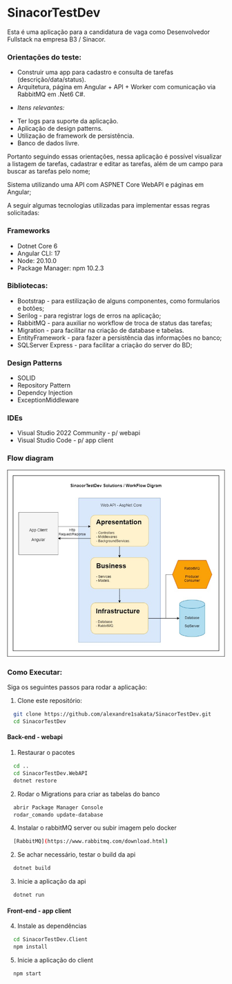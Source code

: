 # SinacorTestDev
Esta é uma aplicação para a candidatura de vaga como Desenvolvedor Fullstack na empresa B3 / Sinacor.

### Orientações do teste:
- Construir uma app para cadastro e consulta de tarefas (descrição/data/status).
- Arquitetura, página em Angular + API +  Worker com comunicação via RabbitMQ em .Net6  C#.
* _Itens relevantes:_
- Ter logs para suporte da aplicação.
- Aplicação de design patterns.
- Utilização de framework de persistência.
- Banco de dados livre.

Portanto seguindo essas orientações, nessa aplicação é possível visualizar a listagem de tarefas, cadastrar e editar as tarefas, além de um campo para buscar as tarefas pelo nome;

Sistema utilizando uma API com ASPNET Core WebAPI e páginas em Angular;

A seguir algumas tecnologias utilizadas para implementar essas regras solicitadas:

### Frameworks
- Dotnet Core 6
- Angular CLI: 17
- Node: 20.10.0
- Package Manager: npm 10.2.3

### Bibliotecas:
- Bootstrap - para estilização de alguns componentes, como formularios e botões;
- Serilog - para registrar logs de erros na aplicação;
- RabbitMQ - para auxiliar no workflow de troca de status das tarefas;
- Migration - para facilitar na criação de database e tabelas.
- EntityFramework - para fazer a persistência das informações no banco;
- SQLServer Express - para facilitar a criação do server do BD;

### Design Patterns
- SOLID
- Repository Pattern
- Dependcy Injection
- ExceptionMiddleware

### IDEs
- Visual Studio 2022 Community - p/ webapi
- Visual Studio Code - p/ app client

### Flow diagram
![ProjectDiagram](./Resources/ImagesReadme/SinacorTestDev_Diagram.jpg)

### Como Executar:

Siga os seguintes passos para rodar a aplicação:

1. Clone este repositório:

```bash
  git clone https://github.com/alexandre1sakata/SinacorTestDev.git
  cd SinacorTestDev

```

#### Back-end - webapi
1. Restaurar o pacotes

```bash
  cd ..
  cd SinacorTestDev.WebAPI
  dotnet restore
```

2. Rodar o Migrations para criar as tabelas do banco
```bash
  abrir Package Manager Console
  rodar_comando update-database
```

4. Instalar o rabbitMQ server ou subir imagem pelo docker
```bash
  [RabbitMQ](https://www.rabbitmq.com/download.html)
```

2. Se achar necessário, testar o build da api
```bash
  dotnet build
```

3. Inicie a aplicação da api

```bash
  dotnet run
```

#### Front-end - app client
4. Instale as dependências

```bash
  cd SinacorTestDev.Client
  npm install
```

5. Inicie a aplicação do client

```bash
  npm start
```

